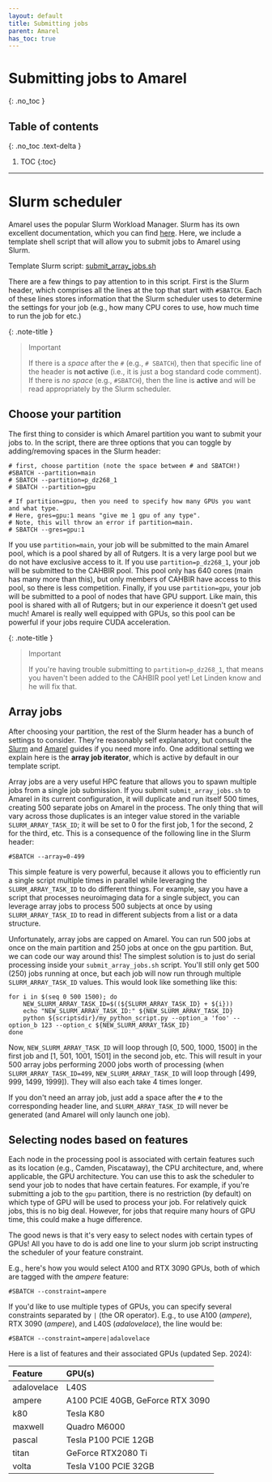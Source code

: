 ```yaml
---
layout: default
title: Submitting jobs
parent: Amarel
has_toc: true
---
```


# Submitting jobs to Amarel
{: .no_toc }

## Table of contents
{: .no_toc .text-delta }

1. TOC
{:toc}

---

# Slurm scheduler

Amarel uses the popular Slurm Workload Manager. Slurm has its own excellent documentation, which you can find [here](https://slurm.schedmd.com/documentation.html). Here, we include a template shell script that will allow you to submit jobs to Amarel using Slurm.

Template Slurm script: [submit_array_jobs.sh](/assets/scripts/submit_array_jobs.sh)

There are a few things to pay attention to in this script. First is the Slurm header, which comprises all the lines at the top that start with `#SBATCH`. Each of these lines stores information that the Slurm scheduler uses to determine the settings for your job (e.g., how many CPU cores to use, how much time to run the job for etc.)

{: .note-title }
> Important
>
> If there is a *space* after the `#` (e.g., `# SBATCH`), then that specific line of the header is **not active** (i.e., it is just a bog standard code comment). If there is *no space* (e.g., `#SBATCH`), then the line is **active** and will be read appropriately by the Slurm scheduler.

## Choose your partition

The first thing to consider is which Amarel partition you want to submit your jobs to. In the script, there are three options that you can toggle by adding/removing spaces in the Slurm header:

```shell
# first, choose partition (note the space between # and SBATCH!)
#SBATCH --partition=main
# SBATCH --partition=p_dz268_1
# SBATCH --partition=gpu

# If partition=gpu, then you need to specify how many GPUs you want and what type.
# Here, gres=gpu:1 means "give me 1 gpu of any type". 
# Note, this will throw an error if partition=main.
# SBATCH --gres=gpu:1
```

If you use `partition=main`, your job will be submitted to the main Amarel pool, which is a pool shared by all of Rutgers. It is a very large pool but we do not have exclusive access to it. If you use `partition=p_dz268_1`, your job will be submitted to the CAHBIR pool. This pool only has 640 cores (main has many more than this), but only members of CAHBIR have access to this pool, so there is less competition. Finally, if you use `partition=gpu`, your job will be submitted to a pool of nodes that have GPU support. Like main, this pool is shared with all of Rutgers; but in our experience it doesn't get used much! Amarel is really well equipped with GPUs, so this pool can be powerful if your jobs require CUDA acceleration.

{: .note-title }
> Important
>
> If you're having trouble submitting to `partition=p_dz268_1`, that means you haven't been added to the CAHBIR pool yet! Let Linden know and he will fix that.

## Array jobs

After choosing your partition, the rest of the Slurm header has a bunch of settings to consider. They're reasonably self explanatory, but consult the [Slurm](https://slurm.schedmd.com/documentation.html) and [Amarel](https://sites.google.com/view/cluster-user-guide) guides if you need more info. One additional setting we explain here is the **array job iterator**, which is active by default in our template script.

Array jobs are a very useful HPC feature that allows you to spawn multiple jobs from a single job submission. If you submit `submit_array_jobs.sh` to Amarel in its current configuration, it will duplicate and run itself 500 times, creating 500 separate jobs on Amarel in the process. The only thing that will vary across those duplicates is an integer value stored in the variable `SLURM_ARRAY_TASK_ID`; it will be set to 0 for the first job, 1 for the second, 2 for the third, etc. This is a consequence of the following line in the Slurm header:

```shell
#SBATCH --array=0-499
```

This simple feature is very powerful, because it allows you to efficiently run a single script multiple times in parallel while leveraging the `SLURM_ARRAY_TASK_ID` to do different things. For example, say you have a script that processes neuroimaging data for a single subject, you can leverage array jobs to process 500 subjects at once by using `SLURM_ARRAY_TASK_ID` to read in different subjects from a list or a data structure.

Unfortunately, array jobs are capped on Amarel. You can run 500 jobs at once on the main partition and 250 jobs at once on the gpu partition. But, we can code our way around this! The simplest solution is to just do serial processing inside your `submit_array_jobs.sh` script. You'll still only get 500 (250) jobs running at once, but each job will now run through multiple `SLURM_ARRAY_TASK_ID` values. This would look like something like this:

```shell
for i in $(seq 0 500 1500); do
    NEW_SLURM_ARRAY_TASK_ID=$((${SLURM_ARRAY_TASK_ID} + ${i}))
    echo "NEW_SLURM_ARRAY_TASK_ID:" ${NEW_SLURM_ARRAY_TASK_ID}
    python ${scriptsdir}/my_python_script.py --option_a 'foo' --option_b 123 --option_c ${NEW_SLURM_ARRAY_TASK_ID}
done
```

Now, `NEW_SLURM_ARRAY_TASK_ID` will loop through [0, 500, 1000, 1500] in the first job and [1, 501, 1001, 1501] in the second job, etc. This will result in your 500 array jobs performing 2000 jobs worth of processing (when `SLURM_ARRAY_TASK_ID=499`, `NEW_SLURM_ARRAY_TASK_ID` will loop through [499, 999, 1499, 1999]). They will also each take 4 times longer.

If you don't need an array job, just add a space after the `#` to the corresponding header line, and `SLURM_ARRAY_TASK_ID` will never be generated (and Amarel will only launch one job).

## Selecting nodes based on features

Each node in the processing pool is associated with certain features such as its location (e.g., Camden, Piscataway), the CPU architecture, and, where applicable, the GPU architecture. You can use this to ask the scheduler to send your job to nodes that have certain features. For example, if you're submitting a job to the `gpu` partition, there is no restriction (by default) on which type of GPU will be used to process your job. For relatively quick jobs, this is no big deal. However, for jobs that require many hours of GPU time, this could make a huge difference.

The good news is that it's very easy to select nodes with certain types of GPUs! All you have to do is add one line to your slurm job script instructing the scheduler of your feature constraint.

E.g., here's how you would select A100 and RTX 3090 GPUs, both of which are tagged with the *ampere* feature:
```shell
#SBATCH --constraint=ampere
```

If you'd like to use multiple types of GPUs, you can specify several constraints separated by `|` (the OR operator). E.g., to use A100 (*ampere*), RTX 3090 (*ampere*), and L40S (*adalovelace*), the line would be:
```shell
#SBATCH --constraint=ampere|adalovelace
```

Here is a list of features and their associated GPUs (updated Sep. 2024):

| Feature | GPU(s)  |
| :------ | :--- |
| adalovelace | L40S |
| ampere | A100 PCIE 40GB, GeForce RTX 3090 |
| k80 | Tesla K80 |
| maxwell | Quadro M6000 |
| pascal | Tesla P100 PCIE 12GB |
| titan | GeForce RTX2080 Ti |
| volta | Tesla V100 PCIE 32GB |
